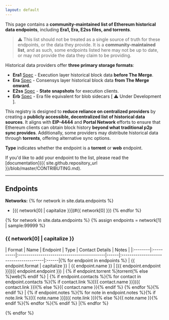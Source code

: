 ```yaml
---
layout: default
---
```


This page contains a **community-maintained list of Ethereum historical data endpoints**, including **Era1, Era, E2ss files, and torrents**.

> ⚠️ This list should not be treated as a single source of truth for these endpoints, or the data they provide. It is a **community-maintained list**, and as such, some endpoints listed here may not be up to date, or may not provide the data they claim to be providing.

Historical data providers offer **three primary storage formats**:
- **Era1** [Spec](https://github.com/ethereum/go-ethereum/pull/26621#issue-1573139029) - Execution layer historical block data **before The Merge**.
- **Era** [Spec](https://github.com/status-im/nimbus-eth2/blob/613f4a9a50c9c4bd8568844eaffb3ac15d067e56/docs/e2store.md#era-files) - Consensys layer historical block data **from The Merge onward**.
- **E2ss** [Spec](https://github.com/ethereum/trin/blob/62dd518a88eda8496f89db9f9c149231a2c326dc/e2store/src/era2.rs#L24-L37) - **State snapshots** for execution clients.
- **Erb** [Spec](https://github.com/status-im/nimbus-eth2/pull/5882) - Era file equivalent for blob sidecars [ ⚠️ Under Development ].

This registry is designed to **reduce reliance on centralized providers** by creating a **publicly accessible, decentralized list of historical data sources**. It aligns with **EIP-4444** and **Portal Network** efforts to ensure that Ethereum clients can obtain block history **beyond what traditional p2p sync provides**.
Additionally, some providers may distribute historical data through **torrents**, offering alternative sync options.

**Type** indicates whether the endpoint is a **torrent** or **web** endpoint.

If you'd like to add your endpoint to the list, please read the [documentation]({{ site.github.repository_url }}/blob/master/CONTRIBUTING.md).


---

## Endpoints

**Networks:**
{% for network in site.data.endpoints %}
  - [{{ network[0] | capitalize }}](#{{ network[0] }})
{% endfor %}

{% for network in site.data.endpoints %}
{% assign endpoints = network[1] | sample:99999 %}
### {{ network[0] | capitalize }}

| Format  | Name      |                 Endpoint                   | Type |            Contact Details             | Notes |
|:--------|:----------|:-------------------------------------------|------|:---------------------------------------|:------|{% for endpoint in endpoints %}
| {{ endpoint.format | capitalize }} | {{ endpoint.name }} | [{{ endpoint.endpoint }}]({{ endpoint.endpoint }}) | {% if endpoint.torrent %}torrent{% else %}web{% endif %} | {% if endpoint.contacts %}{% for contact in endpoint.contacts %}{% if contact.link %}[{{ contact.name }}]({{ contact.link }}){% else %}{{ contact.name }}{% endif %} {% endfor %}{% endif %} | {% if endpoint.notes %}{% for note in endpoint.notes %}{% if note.link %}[{{ note.name }}]({{ note.link }}){% else %}{{ note.name }}{% endif %}{% endfor %}{% endif %} |{% endfor %}

{% endfor %}
